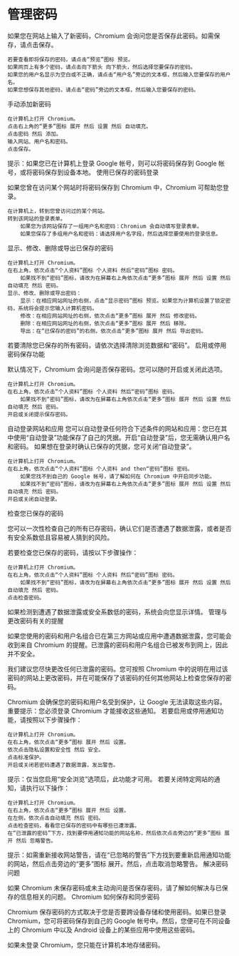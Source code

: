 # 管理密码  
如果您在网站上输入了新密码，Chromium 会询问您是否保存此密码。如需保存，请点击保存。

    若要查看即将保存的密码，请点击“预览”图标 预览。
    如果网页上有多个密码，请点击向下箭头 向下箭头，然后选择您要保存的密码。
    如果您的用户名显示为空白或不正确，请点击“用户名”旁边的文本框，然后输入您要保存的用户名。
    如果您想保存其他密码，请点击“密码”旁边的文本框，然后输入您要保存的密码。

手动添加新密码

    在计算机上打开 Chromium。
    点击右上角的“更多”图标 展开 然后 设置 然后 自动填充。
    点击密码 然后 添加。
    输入网站、用户名和密码。
    点击保存。

提示：如果您已在计算机上登录 Google 帐号，则可以将密码保存到 Google 帐号，或将密码保存到设备本地。
使用已保存的密码登录

如果您曾在访问某个网站时将密码保存到 Chromium 中，Chromium 可帮助您登录。

    在计算机上，转到您曾访问过的某个网站。
    转到该网站的登录表单。
        如果您为该网站保存了一组用户名和密码：Chromium 会自动填写登录表单。
        如果您保存了多组用户名和密码：请选择用户名字段，然后选择您要使用的登录信息。

显示、修改、删除或导出已保存的密码

    在计算机上打开 Chromium。
    在右上角，依次点击“个人资料”图标 个人资料 然后“密码”图标 密码。
        如果找不到“密码”图标，请改为在屏幕右上角依次点击“更多”图标 展开 然后 设置 然后 自动填充 然后 密码。
    显示、修改、删除或导出密码：
        显示：在相应网站网址的右侧，点击“显示密码”图标 预览。如果您为计算机设置了锁定密码，系统将会提示您输入计算机密码。
        修改：在相应网站网址的右侧，依次点击“更多”图标 展开 然后 修改密码。
        删除：在相应网站网址的右侧，依次点击“更多”图标 展开 然后 移除。
        导出：在“已保存的密码”的右侧，依次点击“更多”图标 展开 然后 导出密码。

若要清除您已保存的所有密码，请依次选择清除浏览数据和“密码”。
启用或停用密码保存功能

默认情况下，Chromium 会询问是否保存密码。您可以随时开启或关闭此选项。

    在计算机上打开 Chromium。
    在右上角，依次点击“个人资料”图标 个人资料 然后“密码”图标 密码。
        如果找不到“密码”图标，请改为在屏幕右上角依次点击“更多”图标 展开 然后 设置 然后 自动填充 然后 密码。
    开启或关闭提示保存密码。

自动登录网站和应用
您可以自动登录任何符合下述条件的网站和应用：您已在其中使用“自动登录”功能保存了自己的凭据。开启“自动登录”后，您无需确认用户名和密码。
如果想在登录时确认已保存的凭据，您可关闭“自动登录”。

    在计算机上打开 Chromium。
    在右上角，依次点击“个人资料”图标 个人资料 and then“密码”图标 密码。
        如果您找不到自己的 Google 帐号，请了解如何在 Chromium 中开启同步功能。
        如果找不到“密码”图标，请改为在屏幕右上角依次点击“更多”图标 展开 然后 设置 然后 自动填充 然后 密码。
    开启或关闭自动登录。

检查您已保存的密码

您可以一次性检查自己的所有已存密码，确认它们是否遭遇了数据泄露，或者是否有安全系数低且容易被人猜到的风险。

若要检查您已保存的密码，请按以下步骤操作：

    在计算机上打开 Chromium。
    在右上角，依次点击“个人资料”图标 个人资料 然后“密码”图标 密码。
        如果找不到“密码”图标，请改为在屏幕右上角依次点击“更多”图标 展开 然后 设置 然后 自动填充 然后 密码。
    点击检查密码。

如果检测到遭遇了数据泄露或安全系数低的密码，系统会向您显示详情。
管理与更改密码有关的提醒

如果您使用的密码和用户名组合已在第三方网站或应用中遭遇数据泄露，您可能会收到来自 Chromium 的提醒。已泄露的密码和用户名组合已被发布到网上，因此并不安全。

我们建议您尽快更改任何已泄露的密码。您可按照 Chromium 中的说明在用过该密码的网站上更改密码，并在可能保存了该密码的任何其他网站上检查您保存的密码。

Chromium 会确保您的密码和用户名受到保护，让 Google 无法读取这些内容。
重要提示：您必须登录 Chromium 才能接收这些通知。
若要启用或停用通知功能，请按照以下步骤操作：

    在计算机上打开 Chromium。
    在右上角，依次点击“更多”图标 展开 然后 设置。
    依次点击隐私设置和安全性 然后 安全。
    点击标准保护。
    开启或关闭若密码遭遇了数据泄露，发出警告。

提示：仅当您启用“安全浏览”选项后，此功能才可用。
若要关闭特定网站的通知，请执行以下操作：

    在计算机上打开 Chromium。
    在右上角，依次点击“更多”图标 展开 然后 设置。
    在左侧，依次点击自动填充 然后 密码。
    点击检查密码，看看您已保存的密码中有哪些已遭泄露。
    在“已泄露的密码”下方，找到要停用通知功能的网站名称，然后依次点击旁边的“更多”图标 展开 然后 忽略警告。

提示：如需重新接收网站警告，请在“已忽略的警告”下方找到要重新启用通知功能的网站，然后点击旁边的“更多”图标 展开。然后，点击取消忽略警告。
解决密码问题

如果 Chromium 未保存密码或未主动询问是否保存密码，请了解如何解决与已保存的信息相关的问题。
Chromium 如何保存和同步密码

Chromium 保存密码的方式取决于您是否要跨设备存储和使用密码。如果已登录 Chromium，您可将密码保存到自己的 Google 帐号中。然后，您便可在不同设备上的 Chromium 中以及 Android 设备上的某些应用中使用这些密码。

如果未登录 Chromium，您只能在计算机本地存储密码。

